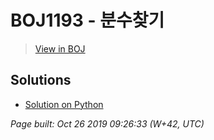 # BOJ1193 - 분수찾기

> [View in BOJ](https://www.acmicpc.net/problem/1193)

## Solutions
- [Solution on Python](1193.py)


_Page built: Oct 26 2019 09:26:33 (W+42, UTC)_
